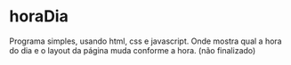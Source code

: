 # horaDia
Programa simples, usando html, css e javascript. Onde mostra qual a hora do dia e o layout da página muda conforme a hora. (não finalizado)
